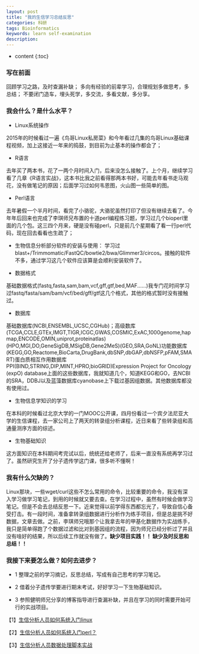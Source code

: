 ```yaml
---
layout: post
title: "我的生信学习总结反思"
categories: 科研
tags: Bioinformatics 
keywords: learn self-examination
description: 
---
```


* content
{:toc}

### 写在前面

回顾学习之路，及时查漏补缺；
多向有经验的前辈学习，合理规划多做思考，多总结；
 不要闭门造车，埋头死学，多交流，多看文献，多分享。 
 
### 我会什么？是什么水平？

- Linux系统操作

2015年的时候看过一遍《鸟哥Linux私房菜》和今年看过几集的鸟哥Linux基础课程视频，加上这接近一年来的捣鼓，到目前为止基本的操作都会了；

- R语言

去年买了两本书，花了一两个月时间入门，后来没怎么接触了。上个月，继续学习看了几章《R语言实战》，这本书比我之前看得那两本书好，可能去年看书走马观花，没有做笔记的原因；后面学习过如何韦恩图，火山图一些简单的图。

- Perl语言

去年暑假一个半月时间，看完了小骆驼，大骆驼虽然打印了但没有继续去看了。今年年后回来也完成了李琪师兄布置的十道perl编程练习题，学习过几个bioperl里面的几个包。这三四个月来，硬是没有碰perl，只是前几个星期看了看一行perl代码，现在回去看看也生疏了；

- 生物信息分析部分软件的安装与使用：
学习过blast+/Trimmomatic/FastQC/bowtie2/bwa/Glimmer3/circos。接触的软件不多，通过学习这几个软件应该算是会顺利安装软件了。

- 数据格式

基础数据格式(fastq,fasta,sam,bam,vcf,gff,gtf,bed,MAF......)我专门花时间学习过fastq/fasta/sam/bam/vcf/bed/gff/gtf这几个格式，其他的格式暂时没有接触过。

- 数据库

基础数据库(NCBI,ENSEMBL,UCSC,CGHub)；高级数库(TCGA,CCLE,GTEx,IMGT,TIGR,ICGC,GWAS,COSMIC,ExAC,1000genome,hapmap,ENCODE,OMIN,uniprot,proteinatlas)(HPO,MGI,DO,GeneSigDB,MSigDB,Gene2MeS)(GEO,SRA,GoNL)功能数据库(KEGG,GO,Reactome,BioCarta,DrugBank,dbSNP,dbGAP,dbNSFP,pFAM,SMART)蛋白质相互作用数据库PPI(BIND,STRING,DIP,MINT,HPRO,bioGRID)Expression Project for Oncology (expO) database上面的这些数据库，我就知道几个，知道KEGG和GO，去NCBI的SRA，DDBJ以及蓝藻数据库cyanobase上下载过基因组数据。其他数据库都没有使用过。

- 生物信息学知识的学习

在本科的时候看过北京大学的一门MOOC公开课，四月份看过一个宾夕法尼亚大学的生信课程，去一家公司上了两天的转录组分析课程，近日来看了些转录组和高通量测序方面的综述。

- 生物基础知识

这方面知识在本科期间考完试以后，统统还给老师了，后来一直没有系统再学习过了。虽然研究生开了分子遗传学这门课，很多听不懂啊！

### 我有什么欠缺的？

Linux那块，一些wget/curl这些不怎么常用的命令，比较重要的命令，我没有深入学习做学习笔记，到用的时候就又要去查。在学习过程中，虽然有时候会做学习笔记。但是不会去总结反思一下。近来觉得以前学得东西都忘光了，导致自信心备受打击。有一段时间，准备拿转录组数据进行分析作为练手项目，但是总是挑不好数据，文章去做。之前，李琪师兄哦那个让我拿去年的甲基化数据作为实战练手，我只是简单得跑了个数据过滤和比对到基因组的流程，因为师兄已经分析过了并且没有啥好的结果，所以后续工作就没有做了。**缺少项目实践！！ 缺少及时反思和总结！！**

### 我接下来要怎么做？如何去进步？

- 1 整理之前的学习摘记，反思总结，写成有自己思考的学习笔记。

- 2 借着分子遗传学要进行期末考试，好好学习一下生物基础知识。

- 3 参照健明师兄分享的博客指导进行查漏补缺，并且在学习的同时需要开始可行的实战项目。

【1】[生信分析人员如何系统入门linux](http://www.bio-info-trainee.com/1661.html)

【2】[生信分析人员如何系统入门perl？](http://www.bio-info-trainee.com/1667.html)

【3】[生信分析人员数据处理脚本实战](http://www.bio-info-trainee.com/1670.html)




